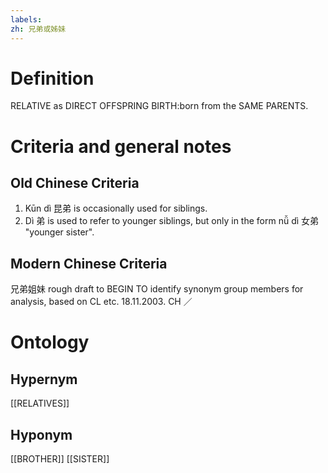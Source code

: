 ```yaml
---
labels: 
zh: 兄弟或姊妹
---
```


# Definition
RELATIVE as DIRECT OFFSPRING BIRTH:born from the SAME PARENTS.
# Criteria and general notes
## Old Chinese Criteria
1. Kūn dì 昆弟 is occasionally used for siblings.
2. Dì 弟 is used to refer to younger siblings, but only in the form nǚ dì 女弟 "younger sister".
## Modern Chinese Criteria
兄弟姐妹
rough draft to BEGIN TO identify synonym group members for analysis, based on CL etc. 18.11.2003. CH ／
# Ontology

## Hypernym
[[RELATIVES]]
## Hyponym
[[BROTHER]]
[[SISTER]]